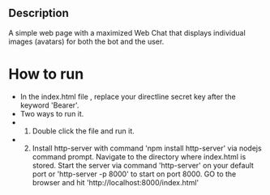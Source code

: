 ## Description
A simple web page with a maximized Web Chat that displays individual images (avatars) for both the bot and the user.

# How to run
- In the index.html file , replace your directline secret key after the keyword 'Bearer'.
- Two ways to run it.
- 1) Double click the file and run it.
- 2) Install http-server with command 'npm install http-server' via nodejs command prompt. Navigate to the directory where index.html is    stored. Start the server via command 'http-server' on your default port or 'http-server -p 8000' to start on port 8000. GO to the browser and  hit 'http://localhost:8000/index.html'
